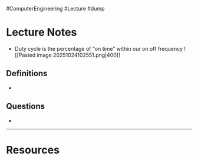 #ComputerEngineering #Lecture #dump

# Lecture Notes
- Duty cycle is the percentage of "on time" within our on off frequency
 ![[Pasted image 20251024102551.png|400]]
 


## Definitions
- 

## Questions
- 

---
# Resources 